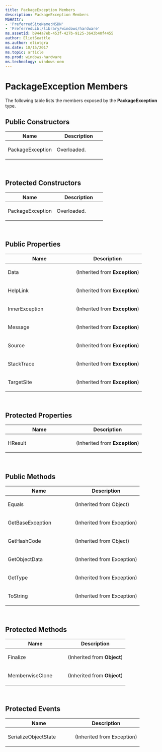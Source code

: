 ```yaml
---
title: PackageException Members
description: PackageException Members
MSHAttr:
- 'PreferredSiteName:MSDN'
- 'PreferredLib:/library/windows/hardware'
ms.assetid: b944a7eb-453f-427b-9125-3643b40f4455
author: EliotSeattle
ms.author: eliotgra
ms.date: 10/15/2017
ms.topic: article
ms.prod: windows-hardware
ms.technology: windows-oem
---
```


# PackageException Members


The following table lists the members exposed by the **PackageException** type.

## <span id="Public_Constructors"></span><span id="public_constructors"></span><span id="PUBLIC_CONSTRUCTORS"></span>Public Constructors


<table>
<colgroup>
<col width="50%" />
<col width="50%" />
</colgroup>
<thead>
<tr class="header">
<th>Name</th>
<th>Description</th>
</tr>
</thead>
<tbody>
<tr class="odd">
<td><p>PackageException</p></td>
<td><p>Overloaded.</p></td>
</tr>
</tbody>
</table>

 

## <span id="Protected_Constructors"></span><span id="protected_constructors"></span><span id="PROTECTED_CONSTRUCTORS"></span>Protected Constructors


<table>
<colgroup>
<col width="50%" />
<col width="50%" />
</colgroup>
<thead>
<tr class="header">
<th>Name</th>
<th>Description</th>
</tr>
</thead>
<tbody>
<tr class="odd">
<td><p>PackageException</p></td>
<td><p>Overloaded.</p></td>
</tr>
</tbody>
</table>

 

## <span id="Public_Properties"></span><span id="public_properties"></span><span id="PUBLIC_PROPERTIES"></span>Public Properties


<table>
<colgroup>
<col width="50%" />
<col width="50%" />
</colgroup>
<thead>
<tr class="header">
<th>Name</th>
<th>Description</th>
</tr>
</thead>
<tbody>
<tr class="odd">
<td><p>Data</p></td>
<td><p>(Inherited from <strong>Exception</strong>)</p></td>
</tr>
<tr class="even">
<td><p>HelpLink</p></td>
<td><p>(Inherited from <strong>Exception</strong>)</p></td>
</tr>
<tr class="odd">
<td><p>InnerException</p></td>
<td><p>(Inherited from <strong>Exception</strong>)</p></td>
</tr>
<tr class="even">
<td><p>Message</p></td>
<td><p>(Inherited from <strong>Exception</strong>)</p></td>
</tr>
<tr class="odd">
<td><p>Source</p></td>
<td><p>(Inherited from <strong>Exception</strong>)</p></td>
</tr>
<tr class="even">
<td><p>StackTrace</p></td>
<td><p>(Inherited from <strong>Exception</strong>)</p></td>
</tr>
<tr class="odd">
<td><p>TargetSite</p></td>
<td><p>(Inherited from <strong>Exception</strong>)</p></td>
</tr>
</tbody>
</table>

 

## <span id="Protected_Properties"></span><span id="protected_properties"></span><span id="PROTECTED_PROPERTIES"></span>Protected Properties


<table>
<colgroup>
<col width="50%" />
<col width="50%" />
</colgroup>
<thead>
<tr class="header">
<th>Name</th>
<th>Description</th>
</tr>
</thead>
<tbody>
<tr class="odd">
<td><p>HResult</p></td>
<td><p>(Inherited from <strong>Exception</strong>)</p></td>
</tr>
</tbody>
</table>

 

## <span id="Public_Methods"></span><span id="public_methods"></span><span id="PUBLIC_METHODS"></span>Public Methods


<table>
<colgroup>
<col width="50%" />
<col width="50%" />
</colgroup>
<thead>
<tr class="header">
<th>Name</th>
<th>Description</th>
</tr>
</thead>
<tbody>
<tr class="odd">
<td><p>Equals</p></td>
<td><p>(Inherited from Object)</p></td>
</tr>
<tr class="even">
<td><p>GetBaseException</p></td>
<td><p>(Inherited from Exception)</p></td>
</tr>
<tr class="odd">
<td><p>GetHashCode</p></td>
<td><p>(Inherited from Object)</p></td>
</tr>
<tr class="even">
<td><p>GetObjectData</p></td>
<td><p>(Inherited from Exception)</p></td>
</tr>
<tr class="odd">
<td><p>GetType</p></td>
<td><p>(Inherited from Exception)</p></td>
</tr>
<tr class="even">
<td><p>ToString</p></td>
<td><p>(Inherited from Exception)</p></td>
</tr>
</tbody>
</table>

 

## <span id="Protected_Methods"></span><span id="protected_methods"></span><span id="PROTECTED_METHODS"></span>Protected Methods


<table>
<colgroup>
<col width="50%" />
<col width="50%" />
</colgroup>
<thead>
<tr class="header">
<th>Name</th>
<th>Description</th>
</tr>
</thead>
<tbody>
<tr class="odd">
<td><p>Finalize</p></td>
<td><p>(Inherited from <strong>Object</strong>)</p></td>
</tr>
<tr class="even">
<td><p>MemberwiseClone</p></td>
<td><p>(Inherited from <strong>Object</strong>)</p></td>
</tr>
</tbody>
</table>

 

## <span id="Protected_Events"></span><span id="protected_events"></span><span id="PROTECTED_EVENTS"></span>Protected Events


<table>
<colgroup>
<col width="50%" />
<col width="50%" />
</colgroup>
<thead>
<tr class="header">
<th>Name</th>
<th>Description</th>
</tr>
</thead>
<tbody>
<tr class="odd">
<td><p>SerializeObjectState</p></td>
<td><p>(Inherited from Exception)</p></td>
</tr>
</tbody>
</table>

 

 

 






